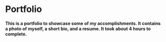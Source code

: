 # Portfolio

#### This is a portfolio to showcase some of my accomplishments. It contains a photo of myself, a short bio, and a resume. It took about 4 hours to complete.